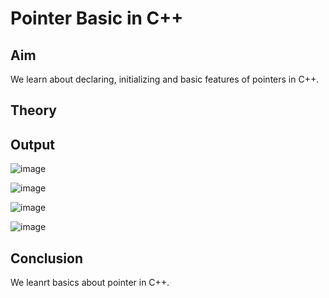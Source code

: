 # Pointer Basic in C++
## Aim
We learn about declaring, initializing and basic features of pointers in C++.
## Theory

## Output

![image](https://github.com/user-attachments/assets/4b4cade7-9611-44b5-85a2-79bcb1001289)

![image](https://github.com/user-attachments/assets/f6b179a4-4227-4850-ae62-9b7ea3f00d3f)

![image](https://github.com/user-attachments/assets/dfe4a580-777c-4796-8d81-3bad701ba9fb)

![image](https://github.com/user-attachments/assets/d9d3a98c-a07b-486e-a041-c38206be71b5)
## Conclusion
We leanrt basics about pointer in C++.



